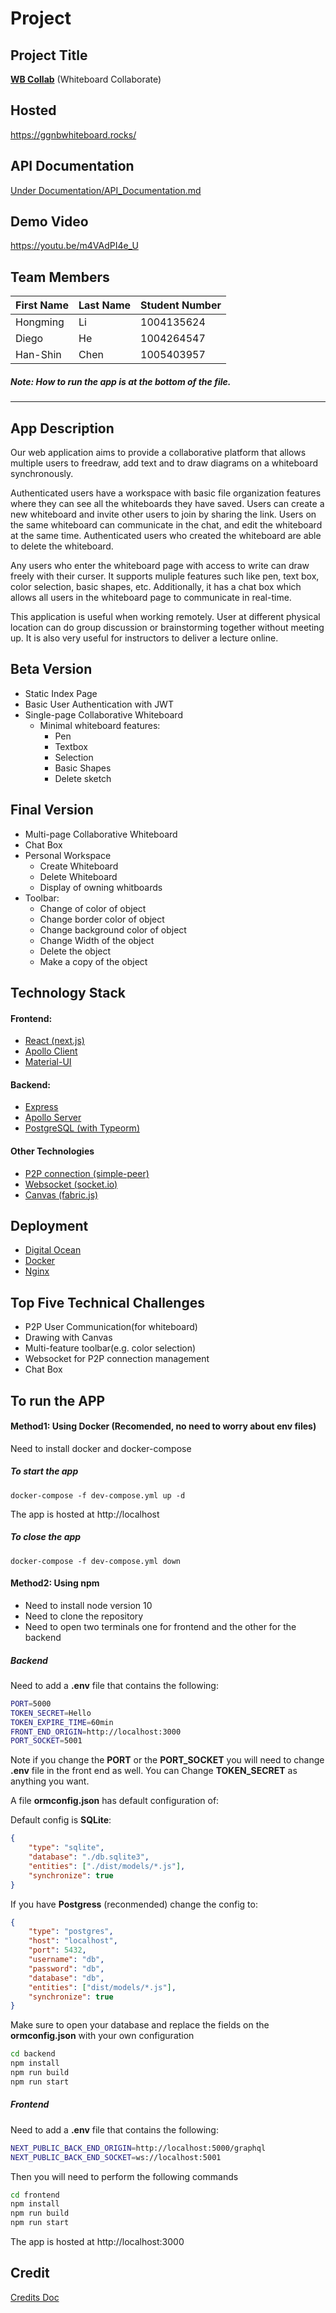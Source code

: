 # Project

## Project Title

[**WB Collab**](https://ggnbwhiteboard.rocks/)
(Whiteboard Collaborate)

## Hosted

https://ggnbwhiteboard.rocks/

## API Documentation

[Under Documentation/API_Documentation.md](https://github.com/UTSCC09/project-ggnb/blob/main/doc/API%20Documentation.md)

## Demo Video

https://youtu.be/m4VAdPI4e_U

## Team Members

| First Name | Last Name |Student Number |
|------------|-----------|---------------|
| Hongming   | Li        | 1004135624    |
| Diego      | He        | 1004264547    |
| Han-Shin   | Chen      | 1005403957    |

##### Note: How to run the app is at the bottom of the file.
---

## App Description
Our web application aims to provide a collaborative platform that allows multiple users to freedraw, add text and to draw diagrams on a whiteboard synchronously.

Authenticated users have a workspace with basic file organization features where they can see all the whiteboards they have saved. Users can create a new whiteboard and invite other users to join by sharing the link. Users on the same whiteboard can communicate in the chat, and edit the whiteboard at the same time. Authenticated users who created the whiteboard are able to delete the whiteboard.

Any users who enter the whiteboard page with access to write can draw freely with their curser. It supports muliple features such like pen, text box, color selection, basic shapes, etc. Additionally, it has a chat box which allows all users in the whiteboard page to communicate in real-time.

This application is useful when working remotely. User at different physical location can do group discussion or brainstorming together without meeting up. It is also very useful for instructors to deliver a lecture online.

## Beta Version 
 - Static Index Page
 - Basic User Authentication with JWT
 - Single-page Collaborative Whiteboard
     - Minimal whiteboard features:
         - Pen
         - Textbox
         - Selection
         - Basic Shapes
         - Delete sketch

## Final Version
 - Multi-page Collaborative Whiteboard
 - Chat Box
 - Personal Workspace
    - Create Whiteboard
    - Delete Whiteboard
    - Display of owning whitboards
 - Toolbar:
    - Change of color of object
    - Change border color of object
    - Change background color of object
    - Change Width of the object
    - Delete the object
    - Make a copy of the object

## Technology Stack

#### Frontend:
- [React (next.js)](https://nextjs.org/)
- [Apollo Client](https://www.apollographql.com/docs/)
- [Material-UI](https://material-ui.com/)

#### Backend:
- [Express](https://expressjs.com/)
- [Apollo Server](https://www.apollographql.com/docs/)
- [PostgreSQL (with Typeorm)](https://typeorm.io/)

#### Other Technologies
- [P2P connection (simple-peer)](https://github.com/feross/simple-peer)
- [Websocket (socket.io)](https://socket.io/)
- [Canvas (fabric.js)](http://fabricjs.com/)

## Deployment
- [Digital Ocean](https://www.digitalocean.com/)
- [Docker](https://www.docker.com/)
- [Nginx](https://www.nginx.com/)

## Top Five Technical Challenges
 - P2P User Communication(for whiteboard)
 - Drawing with Canvas
 - Multi-feature toolbar(e.g. color selection)
 - Websocket for P2P connection management
 - Chat Box

## To run the APP

#### Method1: Using Docker (Recomended, no need to worry about env files)

Need to install docker and docker-compose

##### To start the app
```
docker-compose -f dev-compose.yml up -d
```

The app is hosted at http://localhost

##### To close the app
```
docker-compose -f dev-compose.yml down
```

#### Method2: Using npm

- Need to install node version 10
- Need to clone the repository
- Need to open two terminals one for frontend and the other for the backend

##### Backend

Need to add a **.env** file that contains the following:

```sh
PORT=5000
TOKEN_SECRET=Hello
TOKEN_EXPIRE_TIME=60min
FRONT_END_ORIGIN=http://localhost:3000
PORT_SOCKET=5001
```


Note if you change the **PORT** or the **PORT_SOCKET** you will need to change **.env** file in the front end as well.
You can Change **TOKEN_SECRET** as anything you want.

A file **ormconfig.json** has default configuration of:

Default config is **SQLite**:

```json
{
    "type": "sqlite",
    "database": "./db.sqlite3",
    "entities": ["./dist/models/*.js"],
    "synchronize": true
}
```

If you have **Postgress** (reconmended) change the config to:
```json
{
    "type": "postgres",
    "host": "localhost",
    "port": 5432,
    "username": "db",
    "password": "db",
    "database": "db",
    "entities": ["dist/models/*.js"],
    "synchronize": true
} 
```

Make sure to open your database and replace the fields on the **ormconfig.json** with your own configuration

```sh
cd backend
npm install
npm run build
npm run start
```
##### Frontend

Need to add a **.env** file that contains the following:

```sh
NEXT_PUBLIC_BACK_END_ORIGIN=http://localhost:5000/graphql
NEXT_PUBLIC_BACK_END_SOCKET=ws://localhost:5001
```

Then you will need to perform the following commands
```sh
cd frontend
npm install
npm run build
npm run start
```

The app is hosted at http://localhost:3000


## Credit

[Credits Doc](https://github.com/UTSCC09/project-ggnb/blob/main/doc/Credits.md)